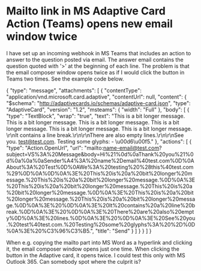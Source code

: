 
# Mailto link in MS Adaptive Card Action (Teams) opens new email window twice

I have set up an incoming webhook in MS Teams that includes an action to answer to the question posted via email. The answer email contains the question quoted with '>' at the beginning of each line.
The problem is that the email composer window opens twice as if I would click the button in Teams two times.
See the example code below.


{
"type": "message",
"attachments": [
{
"contentType": "application/vnd.microsoft.card.adaptive",
"contentUrl": null,
"content": {
"$schema": "http://adaptivecards.io/schemas/adaptive-card.json",
"type": "AdaptiveCard",
"version": "1.2",
"msteams": {
"width": "Full"
},
"body": [
{
"type": "TextBlock",
"wrap": "true",
"text": "This is a bit longer message. This is a bit longer message. This is a bit longer message. This is a bit longer message. This is a bit longer message. This is a bit longer message. \r\nIt contains a line break.\r\n\r\nThere are also empty lines.\r\n\r\nSee you. test@test.com. Testing some glyphs: - \u00d6\u00f5."
},
"actions": [
{
"type": "Action.OpenUrl",
"url": "mailto:name-email@test.com?subject=VS%3A%20Message&body=Hi%21%0d%0aThank%20you%21%0d%0a%0a%0aSender%A4%3A%20name%2Demail%40test.com%0D%0AAbout%3A%20Test%0D%0AWe%3A%20testing%20%28this%40test.com%29%0D%0A%0D%0A%3E%20This%20is%20a%20bit%20longer%20message.%20This%20is%20a%20bit%20longer%20message.%0D%0A%3E%20This%20is%20a%20bit%20longer%20message.%20This%20is%20a%20bit%20longer%20message.%0D%0A%3E%20This%20is%20a%20bit%20longer%20message.%20This%20is%20a%20bit%20longer%20message.%0D%0A%3E%20%0D%0A%3E%20It%20contains%20a%20line%20break.%0D%0A%3E%20%0D%0A%3E%20There%20are%20also%20empty%0D%0A%3E%20lines.%0D%0A%3E%20%0D%0A%3E%20See%20you.%20test%40test.com.%20Testing%20some%20glyphs%3A%20%2D%0D%0A%3E%20%C3%96%C3%B5.",
"title": "Send"
}
]
}
}
]
}


When e.g. copying the mailto part into MS Word as a hyperlink and clicking it, the email composer window opens just one time. When clicking the button in the Adaptive card, it opens twice.
I could test this only with MS Outlook 365.
Can somebody spot where the culprit is?

        